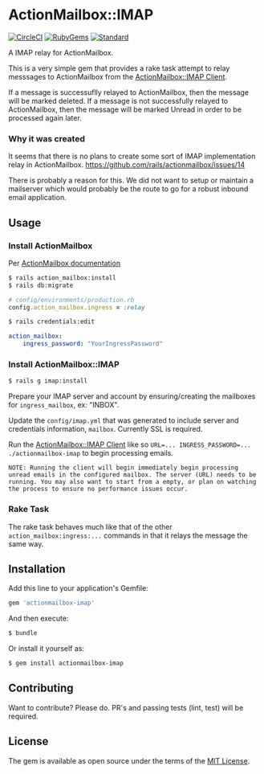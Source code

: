 # ActionMailbox::IMAP
[![CircleCI](https://circleci.com/gh/kimmelsg/actionmailbox-imap.svg?style=svg)](https://circleci.com/gh/kimmelsg/actionmailbox-imap)
[![RubyGems](https://badge.fury.io/rb/actionmailbox-imap.svg)](https://rubygems.org/gems/actionmailbox-imap)
[![Standard](https://camo.githubusercontent.com/58fbab8bb63d069c1e4fb3fa37c2899c38ffcd18/68747470733a2f2f696d672e736869656c64732e696f2f62616467652f636f64655f7374796c652d7374616e646172642d627269676874677265656e2e737667)](https://github.com/testdouble/standard)

A IMAP relay for ActionMailbox.

This is a very simple gem that provides a rake task attempt to relay messsages to ActionMailbox from the [ActionMailbox::IMAP Client](https://github.com/kimmelsg/actionmailbox-imap/blob/master/CLIENT.md).

If a message is successuflly relayed to ActionMailbox, then the message will be marked deleted.
If a message is not successfully relayed to ActionMailbox, then the message will be marked Unread in order to be processed again later.

### Why it was created

It seems that there is no plans to create some sort of IMAP implementation relay in ActionMailbox.
https://github.com/rails/actionmailbox/issues/14

There is probably a reason for this. We did not want to setup or maintain a mailserver which would probably be the route to go for a robust inbound email application.

## Usage

### Install ActionMailbox

Per [ActionMailbox documentation](https://edgeguides.rubyonrails.org/action_mailbox_basics.html)

```bash
$ rails action_mailbox:install
$ rails db:migrate
```

```ruby
# config/environments/production.rb
config.action_mailbox.ingress = :relay
```

```bash
$ rails credentials:edit
```

```yaml
action_mailbox:
    ingress_password: "YourIngressPassword"
```


### Install ActionMailbox::IMAP

```bash
$ rails g imap:install
```

Prepare your IMAP server and account by ensuring/creating the mailboxes for `ingress_mailbox`, ex: "INBOX".

Update the `config/imap.yml` that was generated to include server and credentials information, `mailbox`. Currently SSL is required.

Run the [ActionMailbox::IMAP Client](https://github.com/kimmelsg/actionmailbox-imap/blob/master/CLIENT.md) like so `URL=... INGRESS_PASSWORD=... ./actionmailbox-imap` to begin processing emails.

`NOTE: Running the client will begin immediately begin processing unread emails in the configured mailbox. The server (URL) needs to be running. You may also want to start from a empty, or plan on watching the process to ensure no performance issues occur.`

### Rake Task

The rake task behaves much like that of the other `action_mailbox:ingress:...` commands in that it relays the message the same way.

## Installation
Add this line to your application's Gemfile:

```ruby
gem 'actionmailbox-imap'
```

And then execute:
```bash
$ bundle
```

Or install it yourself as:
```bash
$ gem install actionmailbox-imap
```

## Contributing

Want to contribute? Please do. PR's and passing tests (lint, test) will be required.

## License
The gem is available as open source under the terms of the [MIT License](https://opensource.org/licenses/MIT).
